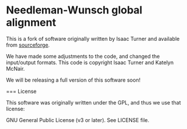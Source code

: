 # Needleman-Wunsch global alignment

This is a fork of software originally written by Isaac Turner and available from [sourceforge](http://sourceforge.net/projects/needlemanwunsch). 

We have made some adjustments to the code, and changed the input/output formats. This code is copyright Isaac Turner and Katelyn McNair.

We will be releasing a full version of this software soon!

=== License

This software was originally written under the GPL, and thus we use that license:

GNU General Public License (v3 or later).  See LICENSE file.
